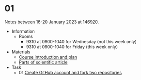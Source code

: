 # 01
Notes between 16-20 January 2023 at [146920](https://edunex.itb.ac.id/courses/45997/preview/146920).

- Information
  + Rooms
    - 9310 at 0900-1040 for Wednesday (not this week only)
    - 9310 at 0900-1040 for Friday (this week only)
- Materials
  + [Course introduction and plan](20220120-0.jpeg)
  + [Parts of scientific article](20220120-1.jpeg)
- Task
  + 01 [Create GitHub account and fork two repositories](https://github.com/dudung/nt6094-01-2022-2/issues/1)